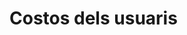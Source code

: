 <!-- TITLE: Costos dels usuaris -->
<!-- SUBTITLE: Explicació dels Costos dels usuaris -->

# Costos dels usuaris
